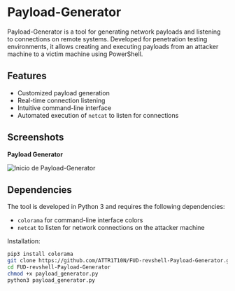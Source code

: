 # Payload-Generator

Payload-Generator is a tool for generating network payloads and listening to connections on remote systems. Developed for penetration testing environments, it allows creating and executing payloads from an attacker machine to a victim machine using PowerShell.

## Features

- Customized payload generation
- Real-time connection listening
- Intuitive command-line interface
- Automated execution of `netcat` to listen for connections

## Screenshots

**Payload Generator**

![Inicio de Payload-Generator](https://github.com/ccyl13/Payload-Generator/blob/main/Payload%20Generator.png?raw=true)


## Dependencies

The tool is developed in Python 3 and requires the following dependencies:
- `colorama` for command-line interface colors
- `netcat` to listen for network connections on the attacker machine

Installation:

```bash
pip3 install colorama
git clone https://github.com/ATTR1T10N/FUD-revshell-Payload-Generator.git
cd FUD-revshell-Payload-Generator
chmod +x payload_generator.py
python3 payload_generator.py

